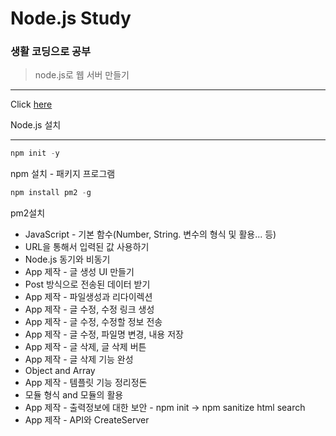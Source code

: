 <!-- Heading -->

# Node.js Study

### 생활 코딩으로 공부

> node.js로 웹 서버 만들기

---

Click [here](https://nodejs.org/ko/)

Node.js 설치

---

```js
npm init -y
```

npm 설치 - 패키지 프로그램

```js
npm install pm2 -g
```

pm2설치

- JavaScript - 기본 함수(Number, String. 변수의 형식 및 활용... 등)
- URL을 통해서 입력된 값 사용하기
- Node.js 동기와 비동기
- App 제작 - 글 생성 UI 만들기
- Post 방식으로 전송된 데이터 받기
- App 제작 - 파일생성과 리다이렉션
- App 제작 - 글 수정, 수정 링크 생성
- App 제작 - 글 수정, 수정할 정보 전송
- App 제작 - 글 수정, 파일명 변경, 내용 저장
- App 제작 - 글 삭제, 글 삭제 버튼
- App 제작 - 글 삭제 기능 완성
- Object and Array
- App 제작 - 템플릿 기능 정리정돈
- 모듈 형식 and 모듈의 활용
- App 제작 - 출력정보에 대한 보안 - npm init -> npm sanitize html search
- App 제작 - API와 CreateServer
